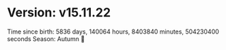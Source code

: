 # Version: v15.11.22
Time since birth: 5836 days, 140064 hours, 8403840 minutes, 504230400 seconds
Season: Autumn 🍁

